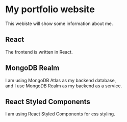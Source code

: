 # My portfolio website

This webiste will show some information about me.

## React

The frontend is written in React.

## MongoDB Realm

I am using MongoDB Atlas as my backend database,\
and I use MongoDB Realm as my backend as a service.

## React Styled Components

I am using React Styled Components for css styling.
